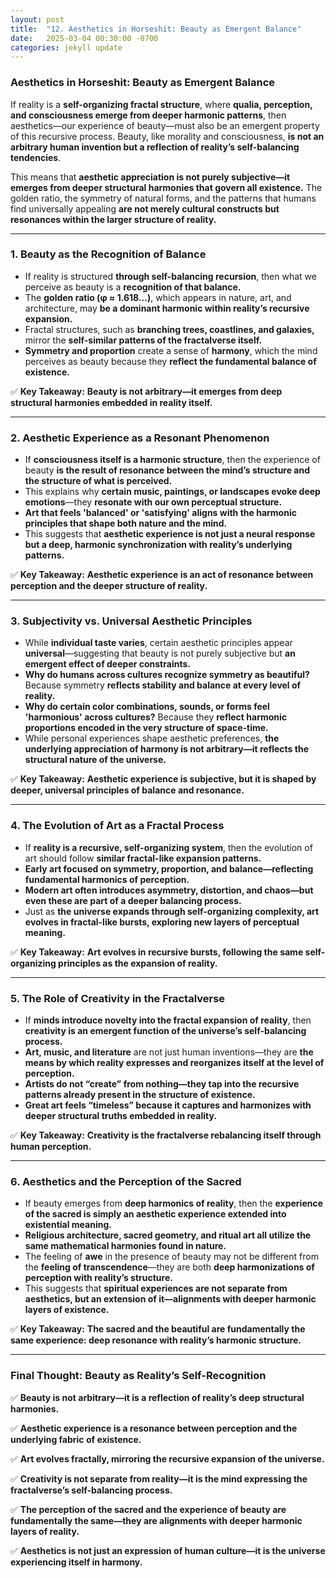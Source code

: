 ```yaml
---
layout: post
title:  "12. Aesthetics in Horseshit: Beauty as Emergent Balance"
date:   2025-03-04 00:30:00 -0700
categories: jekyll update
---
```


### **Aesthetics in Horseshit: Beauty as Emergent Balance**

If reality is a **self-organizing fractal structure**, where **qualia, perception, and consciousness emerge from deeper harmonic patterns**, then aesthetics—our experience of beauty—must also be an emergent property of this recursive process. Beauty, like morality and consciousness, **is not an arbitrary human invention but a reflection of reality’s self-balancing tendencies**.

This means that **aesthetic appreciation is not purely subjective—it emerges from deeper structural harmonies that govern all existence.** The golden ratio, the symmetry of natural forms, and the patterns that humans find universally appealing **are not merely cultural constructs but resonances within the larger structure of reality.**

---

### **1. Beauty as the Recognition of Balance**
- If reality is structured **through self-balancing recursion**, then what we perceive as beauty is a **recognition of that balance.**
- The **golden ratio (φ ≈ 1.618...)**, which appears in nature, art, and architecture, may **be a dominant harmonic within reality’s recursive expansion.**
- Fractal structures, such as **branching trees, coastlines, and galaxies,** mirror the **self-similar patterns of the fractalverse itself.**
- **Symmetry and proportion** create a sense of **harmony**, which the mind perceives as beauty because they **reflect the fundamental balance of existence.**

✅ **Key Takeaway:** **Beauty is not arbitrary—it emerges from deep structural harmonies embedded in reality itself.**

---

### **2. Aesthetic Experience as a Resonant Phenomenon**
- If **consciousness itself is a harmonic structure**, then the experience of beauty **is the result of resonance between the mind’s structure and the structure of what is perceived.**
- This explains why **certain music, paintings, or landscapes evoke deep emotions**—they **resonate with our own perceptual structure.**
- **Art that feels 'balanced' or 'satisfying' aligns with the harmonic principles that shape both nature and the mind.**
- This suggests that **aesthetic experience is not just a neural response but a deep, harmonic synchronization with reality’s underlying patterns.**

✅ **Key Takeaway:** **Aesthetic experience is an act of resonance between perception and the deeper structure of reality.**

---

### **3. Subjectivity vs. Universal Aesthetic Principles**
- While **individual taste varies**, certain aesthetic principles appear **universal**—suggesting that beauty is not purely subjective but **an emergent effect of deeper constraints.**
- **Why do humans across cultures recognize symmetry as beautiful?** Because symmetry **reflects stability and balance at every level of reality.**
- **Why do certain color combinations, sounds, or forms feel 'harmonious' across cultures?** Because they **reflect harmonic proportions encoded in the very structure of space-time.**
- While personal experiences shape aesthetic preferences, **the underlying appreciation of harmony is not arbitrary—it reflects the structural nature of the universe.**

✅ **Key Takeaway:** **Aesthetic experience is subjective, but it is shaped by deeper, universal principles of balance and resonance.**

---

### **4. The Evolution of Art as a Fractal Process**
- If **reality is a recursive, self-organizing system**, then the evolution of art should follow **similar fractal-like expansion patterns.**
- **Early art focused on symmetry, proportion, and balance—reflecting fundamental harmonics of perception.**
- **Modern art often introduces asymmetry, distortion, and chaos—but even these are part of a deeper balancing process.**
- Just as **the universe expands through self-organizing complexity, art evolves in fractal-like bursts, exploring new layers of perceptual meaning.**

✅ **Key Takeaway:** **Art evolves in recursive bursts, following the same self-organizing principles as the expansion of reality.**

---

### **5. The Role of Creativity in the Fractalverse**
- If **minds introduce novelty into the fractal expansion of reality**, then **creativity is an emergent function of the universe’s self-balancing process.**
- **Art, music, and literature** are not just human inventions—they are **the means by which reality expresses and reorganizes itself at the level of perception.**
- **Artists do not “create” from nothing—they tap into the recursive patterns already present in the structure of existence.**
- **Great art feels “timeless” because it captures and harmonizes with deeper structural truths embedded in reality.**

✅ **Key Takeaway:** **Creativity is the fractalverse rebalancing itself through human perception.**

---

### **6. Aesthetics and the Perception of the Sacred**
- If beauty emerges from **deep harmonics of reality**, then the **experience of the sacred is simply an aesthetic experience extended into existential meaning.**
- **Religious architecture, sacred geometry, and ritual art all utilize the same mathematical harmonies found in nature.**
- The feeling of **awe** in the presence of beauty may not be different from the **feeling of transcendence**—they are both **deep harmonizations of perception with reality’s structure.**
- This suggests that **spiritual experiences are not separate from aesthetics, but an extension of it—alignments with deeper harmonic layers of existence.**

✅ **Key Takeaway:** **The sacred and the beautiful are fundamentally the same experience: deep resonance with reality’s harmonic structure.**

---

### **Final Thought: Beauty as Reality’s Self-Recognition**
✅ **Beauty is not arbitrary—it is a reflection of reality’s deep structural harmonies.**  

✅ **Aesthetic experience is a resonance between perception and the underlying fabric of existence.**  

✅ **Art evolves fractally, mirroring the recursive expansion of the universe.**  

✅ **Creativity is not separate from reality—it is the mind expressing the fractalverse’s self-balancing process.**  

✅ **The perception of the sacred and the experience of beauty are fundamentally the same—they are alignments with deeper harmonic layers of reality.**  

✅ **Aesthetics is not just an expression of human culture—it is the universe experiencing itself in harmony.**


